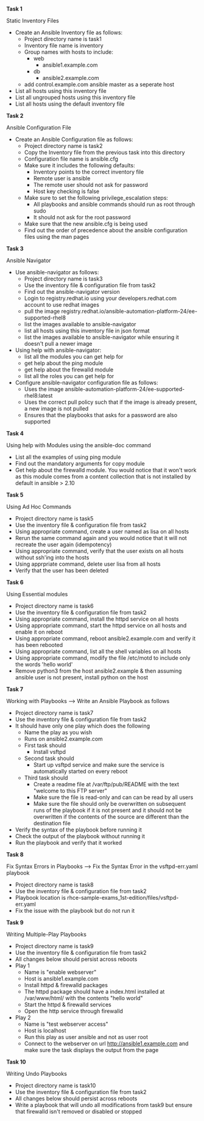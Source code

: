 
**Task 1** 

Static Inventory Files

-  Create an Ansible Inventory file as follows:
   - Project directory name is task1
   - Inventory file name is inventory
   - Group names with hosts to include:
     - web
       - ansible1.example.com
     - db
       - ansible2.example.com
   - add control.example.com ansible master as a seperate host
-  List all hosts using this inventory file
-  List all ungrouped hosts using this inventory file
-  List all hosts using the default inventory file

**Task 2**

Ansible Configuration File

-  Create an Ansible Configuration file as follows:
   - Project directory name is task2
   - Copy the Inventory file from the previous task into this directory
   - Configuration file name is ansible.cfg
   - Make sure it includes the following defaults:
     - Inventory points to the correct inventory file
     - Remote user is ansible
     - The remote user should not ask for password
     - Host key checking is false
   - Make sure to set the following privilege_escalation steps:
     - All playbooks and ansible commands should run as root through sudo
     - It should not ask for the root password
   - Make sure that the new ansible.cfg is being used
   - Find out the order of precedence about the ansible configuration files using the man pages

**Task 3**

Ansible Navigator

-  Use ansible-navigator as follows:
   - Project directory name is task3
   - Use the inventory file & configuration file from task2
   - Find out the ansible-navigator version
   - Login to registry.redhat.io using your developers.redhat.com account to use redhat images
   - pull the image registry.redhat.io/ansible-automation-platform-24/ee-supported-rhel8
   - list the images available to ansible-navigator
   - list all hosts using this inventory file in json format
   - list the images available to ansible-navigator while ensuring it doesn't pull a newer image
-  Using help with ansible-navigator:
   - list all the modules you can get help for
   - get help about the ping module
   - get help about the firewalld module
   - list all the roles you can get help for 
-  Configure ansible-navigator configuration file as follows:
   - Uses the image ansible-automation-platform-24/ee-supported-rhel8:latest
   - Uses the correct pull policy such that if the image is already present, a new image is not pulled 
   - Ensures that the playbooks that asks for a password are also supported

**Task 4**

Using help with Modules using the ansible-doc command

-  List all the examples of using ping module
-  Find out the mandatory arguments for copy module
-  Get help about the firewalld module. You would notice that it won't work as this module comes from a content collection that is not installed by default in ansible > 2.10

**Task 5**

Using Ad Hoc Commands

-  Project directory name is task5
-  Use the inventory file & configuration file from task2
-  Using appropriate command, create a user named as lisa on all hosts  
-  Rerun the same command again and you would notice that it will not recreate the user again (idempotency)
-  Using appropriate command, verify that the user exists on all hosts without ssh'ing into the hosts
-  Using apprpriate command, delete user lisa from all hosts
-  Verify that the user has been deleted

**Task 6**

Using Essential modules

-  Project directory name is task6
-  Use the inventory file & configuration file from task2
-  Using appropriate command, install the httpd service on all hosts
-  Using appropriate command, start the httpd service on all hosts and enable it on reboot
-  Using appropriate command, reboot ansible2.example.com and verify it has been rebooted
-  Using appropriate command, list all the shell variables on all hosts
-  Using appropriate command, modify the file /etc/motd to include only the words 'hello world'
-  Remove python3 from the host ansible2.example & then assuming ansible user is not present, install python on the host

**Task 7**

Working with Playbooks --> Write an Ansible Playbook as follows

-  Project directory name is task7
-  Use the inventory file & configuration file from task2
-  It should have only one play which does the following
   - Name the play as you wish
   - Runs on ansible2.example.com
   - First task should
     - Install vsftpd
   - Second task should
     - Start up vsftpd service and make sure the service is automatically started on every reboot
   - Third task should
     - Create a readme file at /var/ftp/pub/README with the text "welcome to this FTP server"
     - Make sure the file is read-only and can can be read by all users
     - Make sure the file should only be overwritten on subsequent runs of the playbook if it is not present and it should not be overwritten if the contents of the source are different than the destination file
-  Verify the syntax of the playbook before running it
-  Check the output of the playbook without running it
-  Run the playbook and verify that it worked

**Task 8**

Fix Syntax Errors in Playbooks --> Fix the Syntax Error in the vsftpd-err.yaml playbook

-  Project directory name is task8
-  Use the inventory file & configuration file from task2
-  Playbook location is rhce-sample-exams_1st-edition/files/vsftpd-err.yaml
-  Fix the issue with the playbook but do not run it

**Task 9**

Writing Multiple-Play Playbooks

-  Project directory name is task9
-  Use the inventory file & configuration file from task2
-  All changes below should persist across reboots
-  Play 1
   - Name is "enable webserver"
   - Host is ansible1.example.com
   - Install httpd & firewalld packages
   - The httpd package should have a index.html installed at /var/www/html/ with the contents "hello world"
   - Start the httpd & firewalld services
   - Open the http service through firewalld
-  Play 2
   - Name is "test webserver access"
   - Host is localhost
   - Run this play as user ansible and not as user root
   - Connect to the webserver on url http://ansible1.example.com and make sure the task displays the output from the page

**Task 10**

Writing Undo Playbooks

-  Project directory name is task10
-  Use the inventory file & configuration file from task2
-  All changes below should persist across reboots
-  Write a playbook that will undo all modifications from task9 but ensure that firewalld isn't removed or disabled or stopped
